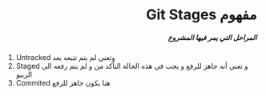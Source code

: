 # <div dir =rtl >مفهوم Git Stages
</div>


##### <div dir =rtl >  المراحل التي يمر فيها المشروع 
1. Untracked وتعني لم يتم تتبعه بعد 
2. Staged  و تعني أنه جاهز للرفع و يجب في هذه الحالة التأكد من 
و لم يتم رفعه الى الريبو
3. Commited  هنا يكون جاهز للرفع </div>


